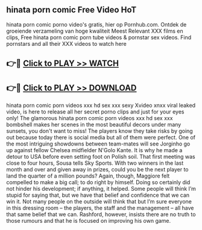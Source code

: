 ## hinata porn comic Free Video HoT 

hinata porn comic porno video's gratis, hier op Pornhub.com. Ontdek de groeiende verzameling van hoge kwaliteit Meest Relevant XXX films en clips,
Free hinata porn comic porn tube videos & pornstar sex videos. Find pornstars and all their XXX videos to watch here


## 👉🔴 [Click to PLAY >> WATCH](http://us.freeplayer.one?title=hinata_porn_comic&ref=16D)

## 👉🔴 [Click to PLAY >> DOWNLOAD](http://us.freeplayer.one?title=hinata_porn_comic&ref=16D)


hinata porn comic porn videos xxx hd sex xxx sexy Xvideo xnxx viral leaked video, is here to release all her secret porno clips and just for your eyes only! The glamorous hinata porn comic porn videos xxx hd sex xxx bombshell makes her scenes in the most beautiful decors under many sunsets, you don't want to miss! The players know they take risks by going out because today there is social media but all of them were perfect. One of the most intriguing showdowns between team-mates will see Jorginho go up against fellow Chelsea midfielder N'Golo Kante. It is why he made a detour to USA before even setting foot on Polish soil. That first meeting was close to four hours, Sousa tells Sky Sports. With two winners in the last month and over and given away in prizes, could you be the next player to land the quarter of a million pounds? Again, though, Maggiore felt compelled to make a big call; to do right by himself. Doing so certainly did not hinder his development; if anything, it helped. Some people will think I’m stupid for saying that, but we have that belief and confidence that we can win it. Not many people on the outside will think that but I’m sure everyone in this dressing room – the players, the staff and the management – all have that same belief that we can. Rashford, however, insists there are no truth to those rumours and that he is focused on improving his own game.
